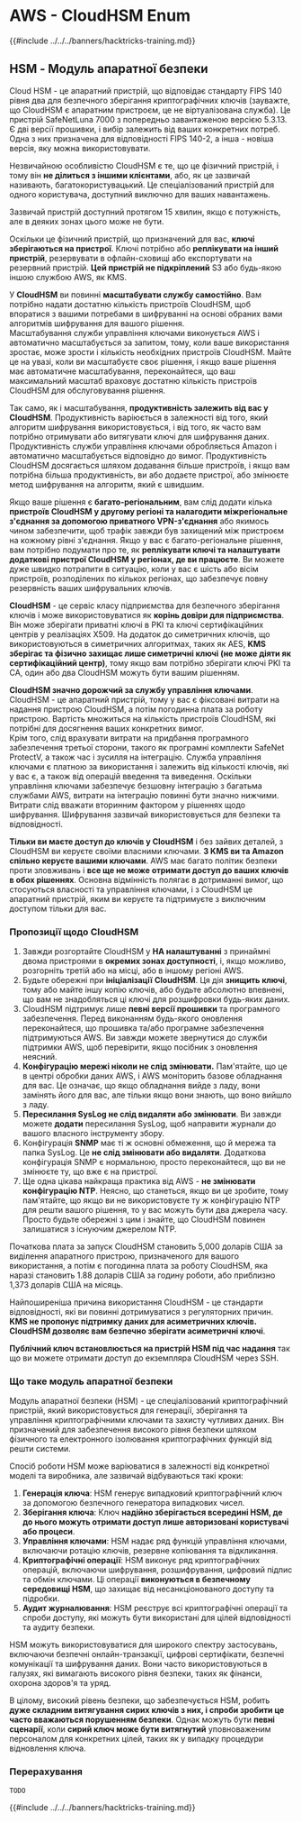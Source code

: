 # AWS - CloudHSM Enum

{{#include ../../../banners/hacktricks-training.md}}

## HSM - Модуль апаратної безпеки

Cloud HSM - це апаратний пристрій, що відповідає стандарту FIPS 140 рівня два для безпечного зберігання криптографічних ключів (зауважте, що CloudHSM є апаратним пристроєм, це не віртуалізована служба). Це пристрій SafeNetLuna 7000 з попередньо завантаженою версією 5.3.13. Є дві версії прошивки, і вибір залежить від ваших конкретних потреб. Одна з них призначена для відповідності FIPS 140-2, а інша - новіша версія, яку можна використовувати.

Незвичайною особливістю CloudHSM є те, що це фізичний пристрій, і тому він **не ділиться з іншими клієнтами**, або, як це зазвичай називають, багатокористувацький. Це спеціалізований пристрій для одного користувача, доступний виключно для ваших навантажень.

Зазвичай пристрій доступний протягом 15 хвилин, якщо є потужність, але в деяких зонах цього може не бути.

Оскільки це фізичний пристрій, що призначений для вас, **ключі зберігаються на пристрої**. Ключі потрібно або **реплікувати на інший пристрій**, резервувати в офлайн-сховищі або експортувати на резервний пристрій. **Цей пристрій не підкріплений** S3 або будь-якою іншою службою AWS, як KMS.

У **CloudHSM** ви повинні **масштабувати службу самостійно**. Вам потрібно надати достатню кількість пристроїв CloudHSM, щоб впоратися з вашими потребами в шифруванні на основі обраних вами алгоритмів шифрування для вашого рішення.\
Масштабування служби управління ключами виконується AWS і автоматично масштабується за запитом, тому, коли ваше використання зростає, може зрости і кількість необхідних пристроїв CloudHSM. Майте це на увазі, коли ви масштабуєте своє рішення, і якщо ваше рішення має автоматичне масштабування, переконайтеся, що ваш максимальний масштаб враховує достатню кількість пристроїв CloudHSM для обслуговування рішення.

Так само, як і масштабування, **продуктивність залежить від вас у CloudHSM**. Продуктивність варіюється в залежності від того, який алгоритм шифрування використовується, і від того, як часто вам потрібно отримувати або витягувати ключі для шифрування даних. Продуктивність служби управління ключами обробляється Amazon і автоматично масштабується відповідно до вимог. Продуктивність CloudHSM досягається шляхом додавання більше пристроїв, і якщо вам потрібна більша продуктивність, ви або додаєте пристрої, або змінюєте метод шифрування на алгоритм, який є швидшим.

Якщо ваше рішення є **багато-регіональним**, вам слід додати кілька **пристроїв CloudHSM у другому регіоні та налагодити міжрегіональне з'єднання за допомогою приватного VPN-з'єднання** або якимось чином забезпечити, щоб трафік завжди був захищений між пристроєм на кожному рівні з'єднання. Якщо у вас є багато-регіональне рішення, вам потрібно подумати про те, як **реплікувати ключі та налаштувати додаткові пристрої CloudHSM у регіонах, де ви працюєте**. Ви можете дуже швидко потрапити в ситуацію, коли у вас є шість або вісім пристроїв, розподілених по кількох регіонах, що забезпечує повну резервність ваших шифрувальних ключів.

**CloudHSM** - це сервіс класу підприємства для безпечного зберігання ключів і може використовуватися як **корінь довіри для підприємства**. Він може зберігати приватні ключі в PKI та ключі сертифікаційних центрів у реалізаціях X509. На додаток до симетричних ключів, що використовуються в симетричних алгоритмах, таких як AES, **KMS зберігає та фізично захищає лише симетричні ключі (не може діяти як сертифікаційний центр)**, тому якщо вам потрібно зберігати ключі PKI та CA, один або два CloudHSM можуть бути вашим рішенням.

**CloudHSM значно дорожчий за службу управління ключами**. CloudHSM - це апаратний пристрій, тому у вас є фіксовані витрати на надання пристрою CloudHSM, а потім погодинна плата за роботу пристрою. Вартість множиться на кількість пристроїв CloudHSM, які потрібні для досягнення ваших конкретних вимог.\
Крім того, слід врахувати витрати на придбання програмного забезпечення третьої сторони, такого як програмні комплекти SafeNet ProtectV, а також час і зусилля на інтеграцію. Служба управління ключами є платною за використання і залежить від кількості ключів, які у вас є, а також від операцій введення та виведення. Оскільки управління ключами забезпечує безшовну інтеграцію з багатьма службами AWS, витрати на інтеграцію повинні бути значно нижчими. Витрати слід вважати вторинним фактором у рішеннях щодо шифрування. Шифрування зазвичай використовується для безпеки та відповідності.

**Тільки ви маєте доступ до ключів у CloudHSM** і без зайвих деталей, з CloudHSM ви керуєте своїми власними ключами. **З KMS ви та Amazon спільно керуєте вашими ключами**. AWS має багато політик безпеки проти зловживань і **все ще не може отримати доступ до ваших ключів в обох рішеннях**. Основна відмінність полягає в дотриманні вимог, що стосуються власності та управління ключами, і з CloudHSM це апаратний пристрій, яким ви керуєте та підтримуєте з виключним доступом тільки для вас.

### Пропозиції щодо CloudHSM

1. Завжди розгортайте CloudHSM у **HA налаштуванні** з принаймні двома пристроями в **окремих зонах доступності**, і, якщо можливо, розгорніть третій або на місці, або в іншому регіоні AWS.
2. Будьте обережні при **ініціалізації** **CloudHSM**. Ця дія **знищить ключі**, тому або майте іншу копію ключів, або будьте абсолютно впевнені, що вам не знадобляться ці ключі для розшифровки будь-яких даних.
3. CloudHSM підтримує лише **певні версії прошивки** та програмного забезпечення. Перед виконанням будь-якого оновлення переконайтеся, що прошивка та/або програмне забезпечення підтримуються AWS. Ви завжди можете звернутися до служби підтримки AWS, щоб перевірити, якщо посібник з оновлення неясний.
4. **Конфігурацію мережі ніколи не слід змінювати.** Пам'ятайте, що це в центрі обробки даних AWS, і AWS моніторить базове обладнання для вас. Це означає, що якщо обладнання вийде з ладу, вони замінять його для вас, але тільки якщо вони знають, що воно вийшло з ладу.
5. **Пересилання SysLog не слід видаляти або змінювати**. Ви завжди можете **додати** пересилання SysLog, щоб направити журнали до вашого власного інструменту збору.
6. Конфігурація **SNMP** має ті ж основні обмеження, що й мережа та папка SysLog. Це **не слід змінювати або видаляти**. Додаткова конфігурація SNMP є нормальною, просто переконайтеся, що ви не змінюєте ту, що вже є на пристрої.
7. Ще одна цікава найкраща практика від AWS - **не змінювати конфігурацію NTP**. Неясно, що станеться, якщо ви це зробите, тому пам'ятайте, що якщо ви не використовуєте ту ж конфігурацію NTP для решти вашого рішення, то у вас можуть бути два джерела часу. Просто будьте обережні з цим і знайте, що CloudHSM повинен залишатися з існуючим джерелом NTP.

Початкова плата за запуск CloudHSM становить 5,000 доларів США за виділення апаратного пристрою, призначеного для вашого використання, а потім є погодинна плата за роботу CloudHSM, яка наразі становить 1.88 доларів США за годину роботи, або приблизно 1,373 доларів США на місяць.

Найпоширеніша причина використання CloudHSM - це стандарти відповідності, які ви повинні дотримуватися з регуляторних причин. **KMS не пропонує підтримку даних для асиметричних ключів. CloudHSM дозволяє вам безпечно зберігати асиметричні ключі**.

**Публічний ключ встановлюється на пристрій HSM під час надання** так що ви можете отримати доступ до екземпляра CloudHSM через SSH.

### Що таке модуль апаратної безпеки

Модуль апаратної безпеки (HSM) - це спеціалізований криптографічний пристрій, який використовується для генерації, зберігання та управління криптографічними ключами та захисту чутливих даних. Він призначений для забезпечення високого рівня безпеки шляхом фізичного та електронного ізолювання криптографічних функцій від решти системи.

Спосіб роботи HSM може варіюватися в залежності від конкретної моделі та виробника, але зазвичай відбуваються такі кроки:

1. **Генерація ключа**: HSM генерує випадковий криптографічний ключ за допомогою безпечного генератора випадкових чисел.
2. **Зберігання ключа**: Ключ **надійно зберігається всередині HSM, де до нього можуть отримати доступ лише авторизовані користувачі або процеси**.
3. **Управління ключами**: HSM надає ряд функцій управління ключами, включаючи ротацію ключів, резервне копіювання та відкликання.
4. **Криптографічні операції**: HSM виконує ряд криптографічних операцій, включаючи шифрування, розшифрування, цифровий підпис та обмін ключами. Ці операції **виконуються в безпечному середовищі HSM**, що захищає від несанкціонованого доступу та підробки.
5. **Аудит журналювання**: HSM реєструє всі криптографічні операції та спроби доступу, які можуть бути використані для цілей відповідності та аудиту безпеки.

HSM можуть використовуватися для широкого спектру застосувань, включаючи безпечні онлайн-транзакції, цифрові сертифікати, безпечні комунікації та шифрування даних. Вони часто використовуються в галузях, які вимагають високого рівня безпеки, таких як фінанси, охорона здоров'я та уряд.

В цілому, високий рівень безпеки, що забезпечується HSM, робить **дуже складним витягування сирих ключів з них, і спроби зробити це часто вважаються порушенням безпеки**. Однак можуть бути **певні сценарії**, коли **сирий ключ може бути витягнутий** уповноваженим персоналом для конкретних цілей, таких як у випадку процедури відновлення ключа.

### Перерахування
```
TODO
```
{{#include ../../../banners/hacktricks-training.md}}
